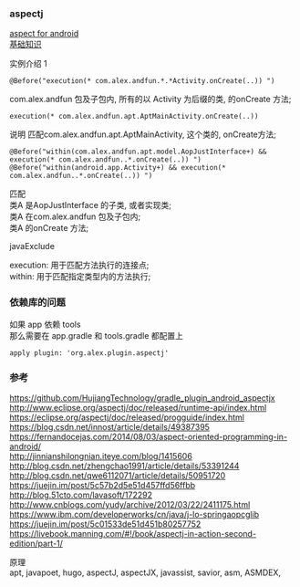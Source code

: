 ### aspectj  
[aspect for android](/Java/framework/aspectj/android_config.md)  
[基础知识](aspectj/basic.md)  


实例介绍 1   
```
@Before("execution(* com.alex.andfun.*.*Activity.onCreate(..)) ")  
```
com.alex.andfun 包及子包内, 所有的以 Activity 为后缀的类, 的onCreate 方法;   


```
execution(* com.alex.andfun.apt.AptMainActivity.onCreate(..))
```
说明  匹配com.alex.andfun.apt.AptMainActivity, 这个类的, onCreate方法;  


```
@Before("within(com.alex.andfun.apt.model.AopJustInterface+) && execution(* com.alex.andfun..*.onCreate(..)) ")  
@Before("within(android.app.Activity+) && execution(* com.alex.andfun..*.onCreate(..)) ")  
```
匹配  
类A 是AopJustInterface 的子类, 或者实现类;  
类A 在com.alex.andfun  包及子包内;  
类A 的onCreate 方法;    

javaExclude

execution: 用于匹配方法执行的连接点;  
within: 用于匹配指定类型内的方法执行;

### 依赖库的问题  
如果 app  依赖 tools  
那么需要在 app.gradle 和 tools.gradle 都配置上   
```
apply plugin: 'org.alex.plugin.aspectj'
```
   
  

### 参考  
https://github.com/HujiangTechnology/gradle_plugin_android_aspectjx  
http://www.eclipse.org/aspectj/doc/released/runtime-api/index.html  
https://eclipse.org/aspectj/doc/released/progguide/index.html  
https://blog.csdn.net/innost/article/details/49387395  
https://fernandocejas.com/2014/08/03/aspect-oriented-programming-in-android/  
http://jinnianshilongnian.iteye.com/blog/1415606  
http://blog.csdn.net/zhengchao1991/article/details/53391244  
http://blog.csdn.net/qwe6112071/article/details/50951720    
https://juejin.im/post/5c57b2d5e51d457ffd56ffbb  
http://blog.51cto.com/lavasoft/172292  
http://www.cnblogs.com/yudy/archive/2012/03/22/2411175.html  
https://www.ibm.com/developerworks/cn/java/j-lo-springaopcglib  
https://juejin.im/post/5c01533de51d451b80257752  
https://livebook.manning.com/#!/book/aspectj-in-action-second-edition/part-1/  

原理  
apt, javapoet, hugo, aspectJ, aspectJX, javassist, savior, asm, ASMDEX,   

